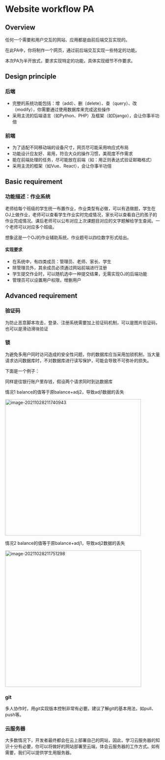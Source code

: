 # Website workflow PA

## Overview

任何一个需要和用户交互的网站、应用都是由前后端交互实现的。

在此PA中，你将制作一个网页，通过前后端交互实现一些特定的功能。

本次PA为半开放式，要求实现特定的功能，具体实现细节不作要求。

## Design principle

### 后端

- 完整的系统功能包括：增（add）、删（delete）、查（query）、改（modify），你需要通过使用数据库来完成这些操作
- 采用主流的后端语言（如Python、PHP）及框架（如Django），会让你事半功倍

### 前端

- 为了适配不同移动端的设备尺寸，网页尽可能采用响应式布局
- 功能设计应友好、易用，符合大众的操作习惯，美观度不作需求
- 能在前端处理的任务，尽可能放在前端（如：用正则表达式验证邮箱格式）
- 采用主流的框架（如Vue、React），会让你事半功倍

## Basic requirement

### 功能描述：作业系统

老师给每个班级的学生统一布置作业，作业类型有必做，可以有选做题，学生在OJ上做作业，老师可以查看学生作业实时完成情况，家长可以查看自己的孩子的作业完成情况。课后老师可以公布对应上次课题目对应的文字题解给学生查阅。一个老师可以对应多个班级。

想象这是一个OJ的作业辅助系统，作业题号以四位数字形式给出。

#### 实现要求

- 在系统中，有四类成员：管理员、老师、家长、学生
- 除管理员外，其余成员必须通过网站前端进行注册
- 学生提交作业时，可以随机选中一种提交结果，无需实现OJ的后端功能
- 管理员可以设置用户权限，增删用户

## Advanced requirement

### 验证码

为防止恶意脚本攻击，登录、注册系统需要加上验证码机制，可以是图片验证码，也可以是滑动滑块验证

### 锁

为避免多用户同时访问造成的安全性问题，你的数据库应当采用加锁机制，当大量请求访问数据库时，不对数据库进行读写保护，可能会导致不可弥补的损失。

下面是一个例子：

同样是往银行账户里存钱，假设两个请求同时到达数据库

情况1
balance的值等于原balance+adj2，导致adj1数据的丢失

<img width="442" alt="image-20211028211740943" src="https://user-images.githubusercontent.com/58677285/139269025-bb4cea22-a7d8-4428-98dc-96961e327e58.png">

情况2
balance的值等于原balance+adj1，导致adj2数据的丢失

<img width="443" alt="image-20211028211751298" src="https://user-images.githubusercontent.com/58677285/139269154-ee57bc83-9751-4116-a98b-1fa03eb6ea5b.png">


### git

多人协作时，用git实现版本控制非常有必要。建议了解git的基本用法，如pull、push等。

### 云服务器

大多数情况下，开发者最终都会在云上部署自己的网站，因此，学习云服务器的知识十分有必要，你可以将做好的网站部署至云端，体会云服务器的工作方式。如有需要，我们可以提供学生用服务器。
